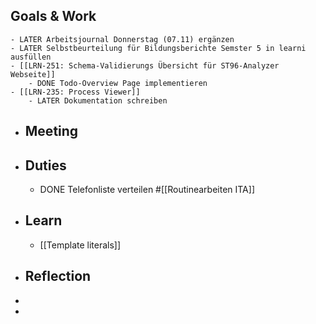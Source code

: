 ## Goals & Work
	- LATER Arbeitsjournal Donnerstag (07.11) ergänzen
	- LATER Selbstbeurteilung für Bildungsberichte Semster 5 in learni ausfüllen
	- [[LRN-251: Schema-Validierungs Übersicht für ST96-Analyzer Webseite]]
		- DONE Todo-Overview Page implementieren
	- [[LRN-235: Process Viewer]]
		- LATER Dokumentation schreiben
- ## Meeting
- ## Duties
	- DONE Telefonliste verteilen #[[Routinearbeiten ITA]]
- ## Learn
	- [[Template literals]]
- ## Reflection
-
-